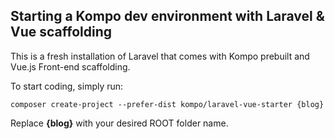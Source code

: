 ## Starting a Kompo dev environment with Laravel & Vue scaffolding

This is a fresh installation of Laravel that comes with Kompo prebuilt and Vue.js Front-end scaffolding.

To start coding, simply run: 

```
composer create-project --prefer-dist kompo/laravel-vue-starter {blog}
```

Replace **{blog}** with your desired ROOT folder name.
